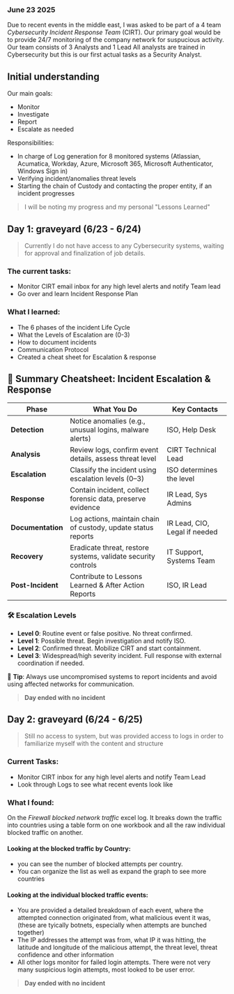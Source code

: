 ### June 23 2025 

Due to recent events in the middle east, I was asked to be part of a 4 team *Cybersecurity Incident Response Team* (CIRT).
Our primary goal would be to provide 24/7 monitoring of the company network for suspucious activity.
Our team consists of 3 Analysts and 1 Lead
All analysts are trained in Cybersecurity but this is our first actual tasks as a Security Analyst.

## Initial understanding
Our main goals:
 - Monitor
 - Investigate
 - Report
 - Escalate as needed

Responsibilities:
 - In charge of Log generation for 8 monitored systems (Atlassian, Acumatica, Workday, Azure, Microsoft 365, Microsoft Authenticator, Windows Sign in) 
 - Verifying incident/anomalies threat levels
 - Starting the chain of Custody and contacting the proper entity, if an incident progresses

> I will be noting my progress and my personal "Lessons Learned" 

## Day 1: graveyard (6/23 - 6/24)
> Currently I do not have access to any Cybersecurity systems, waiting for approval and finalization of job details.

### The current tasks: 
 - Monitor CIRT email inbox for any high level alerts and notify Team lead
 - Go over and learn Incident Response Plan

### What I learned:
 - The 6 phases of the incident Life Cycle
 - What the Levels of Escalation are (0-3)
 - How to document incidents
 - Communication Protocol
 - Created a cheat sheet for Escalation & response

## 🔐 Summary Cheatsheet: Incident Escalation & Response

| **Phase**            | **What You Do**                                                  | **Key Contacts**                |
|----------------------|------------------------------------------------------------------|----------------------------------|
| **Detection**        | Notice anomalies (e.g., unusual logins, malware alerts)         | ISO, Help Desk                   |
| **Analysis**         | Review logs, confirm event details, assess threat level         | CIRT Technical Lead              |
| **Escalation**       | Classify the incident using escalation levels (0–3)             | ISO determines the level         |
| **Response**         | Contain incident, collect forensic data, preserve evidence      | IR Lead, Sys Admins              |
| **Documentation**    | Log actions, maintain chain of custody, update status reports  | IR Lead, CIO, Legal if needed    |
| **Recovery**         | Eradicate threat, restore systems, validate security controls   | IT Support, Systems Team         |
| **Post-Incident**    | Contribute to Lessons Learned & After Action Reports           | ISO, IR Lead                     |

### 🛠️ Escalation Levels

- **Level 0**: Routine event or false positive. No threat confirmed.
- **Level 1**: Possible threat. Begin investigation and notify ISO.
- **Level 2**: Confirmed threat. Mobilize CIRT and start containment.
- **Level 3**: Widespread/high severity incident. Full response with external coordination if needed.

📌 **Tip**: Always use uncompromised systems to report incidents and avoid using affected networks for communication.


> **Day ended with no incident**

## Day 2: graveyard (6/24 - 6/25)
> Still no access to system, but was provided access to logs in order to familiarize myself with the content and structure

### Current Tasks:
 - Monitor CIRT inbox for any high level alerts and notify Team Lead
 - Look through Logs to see what recent events look like

### What I found:
On the *Firewall blocked network traffic* excel log. It breaks down the traffic into countries using a table form on one workbook and all the raw individual blocked traffic on another.

#### Looking at the blocked traffic by Country:
 - you can see the number of blocked attempts per country.
 - You can organize the list as well as expand the graph to see more countries

#### Looking at the individual blocked traffic events:
 - You are provided a detailed breakdown of each event, where the attempted connection originated from, what malicious event it was, (these are tyically botnets, especially when attempts are bunched together)
 - The IP addresses the attempt was from, what IP it was hitting, the latitude and longitude of the malicious attempt, the threat level, threat confidence and other information
 - All other logs monitor for failed login attempts. There were not very many suspicious login attempts, most looked to be user error.

> **Day ended with no incident**
